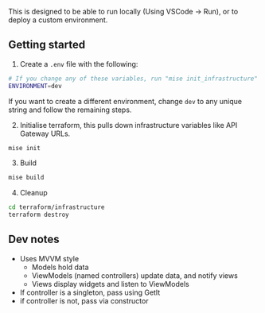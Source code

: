 This is designed to be able to run locally (Using VSCode -> Run), or to deploy a custom environment.

## Getting started

1. Create a `.env` file with the following:

```bash
# If you change any of these variables, run "mise init_infrastructure"
ENVIRONMENT=dev
```

If you want to create a different environment, change `dev` to any unique string and follow the remaining steps.

2. Initialise terraform, this pulls down infrastructure variables like API Gateway URLs.

```bash
mise init
```

3. Build

```bash
mise build
```

4. Cleanup

```bash
cd terraform/infrastructure
terraform destroy
```

## Dev notes

- Uses MVVM style
  - Models hold data
  - ViewModels (named controllers) update data, and notify views
  - Views display widgets and listen to ViewModels
- If controller is a singleton, pass using GetIt
- if controller is not, pass via constructor

